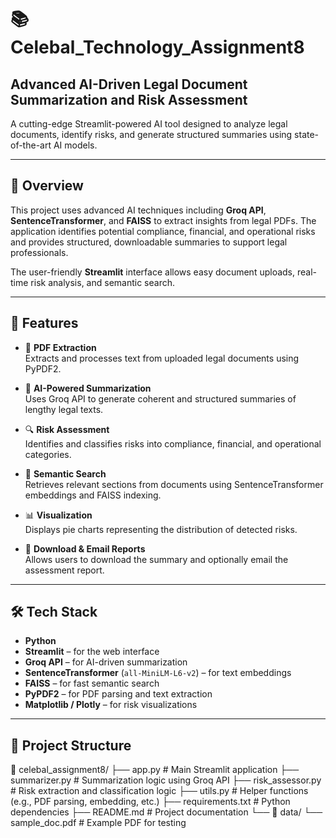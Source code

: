 # 📚 Celebal_Technology_Assignment8  
## Advanced AI-Driven Legal Document Summarization and Risk Assessment

A cutting-edge Streamlit-powered AI tool designed to analyze legal documents, identify risks, and generate structured summaries using state-of-the-art AI models.

---

## 📌 Overview

This project uses advanced AI techniques including **Groq API**, **SentenceTransformer**, and **FAISS** to extract insights from legal PDFs. The application identifies potential compliance, financial, and operational risks and provides structured, downloadable summaries to support legal professionals.

The user-friendly **Streamlit** interface allows easy document uploads, real-time risk analysis, and semantic search.

---

## 🚀 Features

- 📄 **PDF Extraction**  
  Extracts and processes text from uploaded legal documents using PyPDF2.

- 🧠 **AI-Powered Summarization**  
  Uses Groq API to generate coherent and structured summaries of lengthy legal texts.

- 🔍 **Risk Assessment**  
  Identifies and classifies risks into compliance, financial, and operational categories.

- 🎯 **Semantic Search**  
  Retrieves relevant sections from documents using SentenceTransformer embeddings and FAISS indexing.

- 📊 **Visualization**  
  Displays pie charts representing the distribution of detected risks.

- 📩 **Download & Email Reports**  
  Allows users to download the summary and optionally email the assessment report.

---

## 🛠️ Tech Stack

- **Python**
- **Streamlit** – for the web interface
- **Groq API** – for AI-driven summarization
- **SentenceTransformer** (`all-MiniLM-L6-v2`) – for text embeddings
- **FAISS** – for fast semantic search
- **PyPDF2** – for PDF parsing and text extraction
- **Matplotlib / Plotly** – for risk visualizations

---

## 📁 Project Structure
📁 celebal_assignment8/
├── app.py # Main Streamlit application
├── summarizer.py # Summarization logic using Groq API
├── risk_assessor.py # Risk extraction and classification logic
├── utils.py # Helper functions (e.g., PDF parsing, embedding, etc.)
├── requirements.txt # Python dependencies
├── README.md # Project documentation
└── 📁 data/
└── sample_doc.pdf # Example PDF for testing
